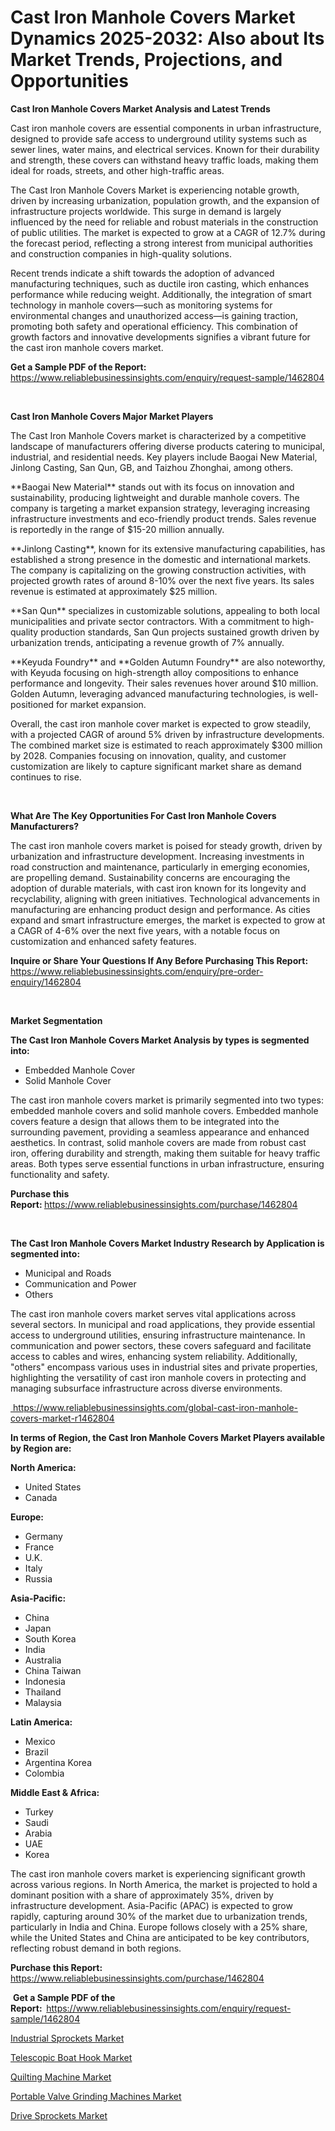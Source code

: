 <p><h1>Cast Iron Manhole Covers Market Dynamics 2025-2032: Also about Its Market Trends, Projections, and Opportunities</h1></p><p><strong>Cast Iron Manhole Covers Market Analysis and Latest Trends</strong></p>
<p><p>Cast iron manhole covers are essential components in urban infrastructure, designed to provide safe access to underground utility systems such as sewer lines, water mains, and electrical services. Known for their durability and strength, these covers can withstand heavy traffic loads, making them ideal for roads, streets, and other high-traffic areas.</p><p>The Cast Iron Manhole Covers Market is experiencing notable growth, driven by increasing urbanization, population growth, and the expansion of infrastructure projects worldwide. This surge in demand is largely influenced by the need for reliable and robust materials in the construction of public utilities. The market is expected to grow at a CAGR of 12.7% during the forecast period, reflecting a strong interest from municipal authorities and construction companies in high-quality solutions.</p><p>Recent trends indicate a shift towards the adoption of advanced manufacturing techniques, such as ductile iron casting, which enhances performance while reducing weight. Additionally, the integration of smart technology in manhole covers—such as monitoring systems for environmental changes and unauthorized access—is gaining traction, promoting both safety and operational efficiency. This combination of growth factors and innovative developments signifies a vibrant future for the cast iron manhole covers market.</p></p>
<p><strong>Get a Sample PDF of the Report:&nbsp;</strong> <a href="https://www.reliablebusinessinsights.com/enquiry/request-sample/1462804?utm_campaign=117&utm_medium=2&utm_source=Github&utm_content=ia&utm_term=18022025&utm_id=cast-iron-manhole-covers">https://www.reliablebusinessinsights.com/enquiry/request-sample/1462804</a></p>
<p>&nbsp;</p>
<p><strong>Cast Iron Manhole Covers Major Market Players</strong></p>
<p><p>The Cast Iron Manhole Covers market is characterized by a competitive landscape of manufacturers offering diverse products catering to municipal, industrial, and residential needs. Key players include Baogai New Material, Jinlong Casting, San Qun, GB, and Taizhou Zhonghai, among others.</p><p>**Baogai New Material** stands out with its focus on innovation and sustainability, producing lightweight and durable manhole covers. The company is targeting a market expansion strategy, leveraging increasing infrastructure investments and eco-friendly product trends. Sales revenue is reportedly in the range of $15-20 million annually.</p><p>**Jinlong Casting**, known for its extensive manufacturing capabilities, has established a strong presence in the domestic and international markets. The company is capitalizing on the growing construction activities, with projected growth rates of around 8-10% over the next five years. Its sales revenue is estimated at approximately $25 million.</p><p>**San Qun** specializes in customizable solutions, appealing to both local municipalities and private sector contractors. With a commitment to high-quality production standards, San Qun projects sustained growth driven by urbanization trends, anticipating a revenue growth of 7% annually.</p><p>**Keyuda Foundry** and **Golden Autumn Foundry** are also noteworthy, with Keyuda focusing on high-strength alloy compositions to enhance performance and longevity. Their sales revenues hover around $10 million. Golden Autumn, leveraging advanced manufacturing technologies, is well-positioned for market expansion.</p><p>Overall, the cast iron manhole cover market is expected to grow steadily, with a projected CAGR of around 5% driven by infrastructure developments. The combined market size is estimated to reach approximately $300 million by 2028. Companies focusing on innovation, quality, and customer customization are likely to capture significant market share as demand continues to rise.</p></p>
<p>&nbsp;</p>
<p><strong>What Are The Key Opportunities For Cast Iron Manhole Covers Manufacturers?</strong></p>
<p><p>The cast iron manhole covers market is poised for steady growth, driven by urbanization and infrastructure development. Increasing investments in road construction and maintenance, particularly in emerging economies, are propelling demand. Sustainability concerns are encouraging the adoption of durable materials, with cast iron known for its longevity and recyclability, aligning with green initiatives. Technological advancements in manufacturing are enhancing product design and performance. As cities expand and smart infrastructure emerges, the market is expected to grow at a CAGR of 4-6% over the next five years, with a notable focus on customization and enhanced safety features.</p></p>
<p><strong>Inquire or Share Your Questions If Any Before Purchasing This Report:</strong> <a href="https://www.reliablebusinessinsights.com/enquiry/pre-order-enquiry/1462804?utm_campaign=117&utm_medium=2&utm_source=Github&utm_content=ia&utm_term=18022025&utm_id=cast-iron-manhole-covers">https://www.reliablebusinessinsights.com/enquiry/pre-order-enquiry/1462804</a></p>
<p>&nbsp;</p>
<p><strong>Market Segmentation</strong></p>
<p><strong>The Cast Iron Manhole Covers Market Analysis by types is segmented into:</strong></p>
<p><ul><li>Embedded Manhole Cover</li><li>Solid Manhole Cover</li></ul></p>
<p><p>The cast iron manhole covers market is primarily segmented into two types: embedded manhole covers and solid manhole covers. Embedded manhole covers feature a design that allows them to be integrated into the surrounding pavement, providing a seamless appearance and enhanced aesthetics. In contrast, solid manhole covers are made from robust cast iron, offering durability and strength, making them suitable for heavy traffic areas. Both types serve essential functions in urban infrastructure, ensuring functionality and safety.</p></p>
<p><strong>Purchase this Report:&nbsp;</strong><a href="https://www.reliablebusinessinsights.com/purchase/1462804?utm_campaign=117&utm_medium=2&utm_source=Github&utm_content=ia&utm_term=18022025&utm_id=cast-iron-manhole-covers">https://www.reliablebusinessinsights.com/purchase/1462804</a></p>
<p>&nbsp;</p>
<p><strong>The Cast Iron Manhole Covers Market Industry Research by Application is segmented into:</strong></p>
<p><ul><li>Municipal and Roads</li><li>Communication and Power</li><li>Others</li></ul></p>
<p><p>The cast iron manhole covers market serves vital applications across several sectors. In municipal and road applications, they provide essential access to underground utilities, ensuring infrastructure maintenance. In communication and power sectors, these covers safeguard and facilitate access to cables and wires, enhancing system reliability. Additionally, "others" encompass various uses in industrial sites and private properties, highlighting the versatility of cast iron manhole covers in protecting and managing subsurface infrastructure across diverse environments.</p></p>
<p><a href="https://www.reliablebusinessinsights.com/global-cast-iron-manhole-covers-market-r1462804?utm_campaign=117&utm_medium=2&utm_source=Github&utm_content=ia&utm_term=18022025&utm_id=cast-iron-manhole-covers">&nbsp;https://www.reliablebusinessinsights.com/global-cast-iron-manhole-covers-market-r1462804</a></p>
<p><strong>In terms of Region, the Cast Iron Manhole Covers Market Players available by Region are:</strong></p>
<p>
    <p> <strong> North America: </strong>
        <ul>
            <li>United States</li>
            <li>Canada</li>
        </ul>
        </p> 
    <p> <strong> Europe: </strong>
        <ul>
            <li>Germany</li>
            <li>France</li>
            <li>U.K.</li>
            <li>Italy</li>
            <li>Russia</li>
        </ul>
        </p> 
    <p> <strong> Asia-Pacific: </strong>
        <ul>
            <li>China</li>
            <li>Japan</li>
            <li>South Korea</li>
            <li>India</li>
            <li>Australia</li>
            <li>China Taiwan</li>
            <li>Indonesia</li>
            <li>Thailand</li>
            <li>Malaysia</li>
        </ul>
        </p> 
    <p> <strong> Latin America: </strong>
        <ul>
            <li>Mexico</li>
            <li>Brazil</li>
            <li>Argentina Korea</li>
            <li>Colombia</li>
        </ul>
        </p> 
    <p> <strong> Middle East & Africa: </strong>
        <ul>
            <li>Turkey</li>
            <li>Saudi</li>
            <li>Arabia</li>
            <li>UAE</li>
            <li>Korea</li>
        </ul>
    </p>
    </p>
<p><p>The cast iron manhole covers market is experiencing significant growth across various regions. In North America, the market is projected to hold a dominant position with a share of approximately 35%, driven by infrastructure development. Asia-Pacific (APAC) is expected to grow rapidly, capturing around 30% of the market due to urbanization trends, particularly in India and China. Europe follows closely with a 25% share, while the United States and China are anticipated to be key contributors, reflecting robust demand in both regions.</p></p>
<p><strong>Purchase this Report: </strong><a href="https://www.reliablebusinessinsights.com/purchase/1462804?utm_campaign=117&utm_medium=2&utm_source=Github&utm_content=ia&utm_term=18022025&utm_id=cast-iron-manhole-covers">https://www.reliablebusinessinsights.com/purchase/1462804</a></p>
<p>&nbsp;<strong>Get a Sample PDF of the Report:&nbsp;&nbsp;</strong><a href="https://www.reliablebusinessinsights.com/enquiry/request-sample/1462804?utm_campaign=117&utm_medium=2&utm_source=Github&utm_content=ia&utm_term=18022025&utm_id=cast-iron-manhole-covers">https://www.reliablebusinessinsights.com/enquiry/request-sample/1462804</a></p>
<p><strong></strong></p>
<p><p><a href="https://github.com/celpabembes/Market-Research-Report-List-1/blob/main/industrial-sprockets-market.md?utm_campaign=117&utm_medium=2&utm_source=Github&utm_content=ia&utm_term=18022025&utm_id=cast-iron-manhole-covers">Industrial Sprockets Market</a></p><p><a href="https://github.com/voetzeszuh/Market-Research-Report-List-1/blob/main/telescopic-boat-hook-market.md?utm_campaign=117&utm_medium=2&utm_source=Github&utm_content=ia&utm_term=18022025&utm_id=cast-iron-manhole-covers">Telescopic Boat Hook Market</a></p><p><a href="https://github.com/itayjedhe/Market-Research-Report-List-1/blob/main/quilting-machine-market.md?utm_campaign=117&utm_medium=2&utm_source=Github&utm_content=ia&utm_term=18022025&utm_id=cast-iron-manhole-covers">Quilting Machine Market</a></p><p><a href="https://github.com/aksayvoogdt/Market-Research-Report-List-1/blob/main/portable-valve-grinding-machines-market.md?utm_campaign=117&utm_medium=2&utm_source=Github&utm_content=ia&utm_term=18022025&utm_id=cast-iron-manhole-covers">Portable Valve Grinding Machines Market</a></p><p><a href="https://github.com/sandoyjonet/Market-Research-Report-List-1/blob/main/drive-sprockets-market.md?utm_campaign=117&utm_medium=2&utm_source=Github&utm_content=ia&utm_term=18022025&utm_id=cast-iron-manhole-covers">Drive Sprockets Market</a></p></p>